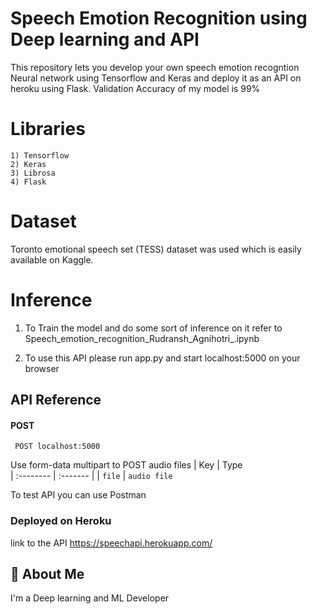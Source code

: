 
# Speech Emotion Recognition using Deep learning and API 

This repository lets you develop your own speech emotion recogntion Neural network using Tensorflow and Keras
and deploy it as an API on heroku using Flask. Validation Accuracy of my model is 99%

# Libraries
    1) Tensorflow
    2) Keras
    3) Librosa
    4) Flask 

# Dataset
Toronto emotional speech set (TESS) dataset was used which is easily available on Kaggle. 

# Inference 

1) To Train the model and do some sort of inference on it refer to Speech_emotion_recognition_Rudransh_Agnihotri_.ipynb

2) To use this API please run app.py and start localhost:5000 on your browser 




## API Reference

#### POST

```http
 POST localhost:5000
```
Use  form-data multipart to POST audio files 
| Key | Type     
| :-------- | :------- | 
| `file` | `audio file ` 

To test API you can use Postman 

### Deployed on Heroku

link to the API https://speechapi.herokuapp.com/



## 🚀 About Me
I'm a Deep learning and ML Developer 


